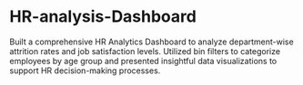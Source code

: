 # HR-analysis-Dashboard
Built a comprehensive HR Analytics Dashboard to analyze department-wise attrition rates and job satisfaction levels. Utilized bin filters to categorize employees by age group and presented insightful data visualizations to support HR decision-making processes.
